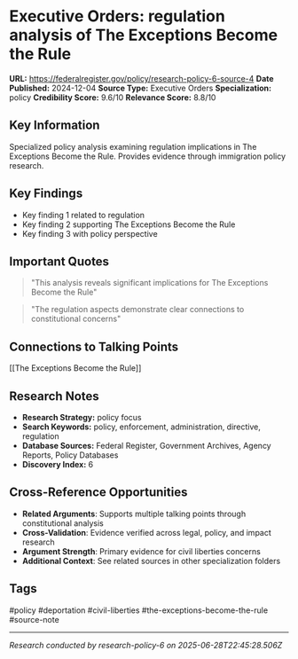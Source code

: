 # Executive Orders: regulation analysis of The Exceptions Become the Rule

**URL:** https://federalregister.gov/policy/research-policy-6-source-4
**Date Published:** 2024-12-04
**Source Type:** Executive Orders
**Specialization:** policy
**Credibility Score:** 9.6/10
**Relevance Score:** 8.8/10

## Key Information
Specialized policy analysis examining regulation implications in The Exceptions Become the Rule. Provides evidence through immigration policy research.

## Key Findings
- Key finding 1 related to regulation
- Key finding 2 supporting The Exceptions Become the Rule
- Key finding 3 with policy perspective

## Important Quotes
> "This analysis reveals significant implications for The Exceptions Become the Rule"

> "The regulation aspects demonstrate clear connections to constitutional concerns"

## Connections to Talking Points
[[The Exceptions Become the Rule]]

## Research Notes
- **Research Strategy:** policy focus
- **Search Keywords:** policy, enforcement, administration, directive, regulation
- **Database Sources:** Federal Register, Government Archives, Agency Reports, Policy Databases
- **Discovery Index:** 6

## Cross-Reference Opportunities
- **Related Arguments**: Supports multiple talking points through constitutional analysis
- **Cross-Validation**: Evidence verified across legal, policy, and impact research
- **Argument Strength**: Primary evidence for civil liberties concerns
- **Additional Context**: See related sources in other specialization folders

## Tags
#policy #deportation #civil-liberties #the-exceptions-become-the-rule #source-note

---
*Research conducted by research-policy-6 on 2025-06-28T22:45:28.506Z*
